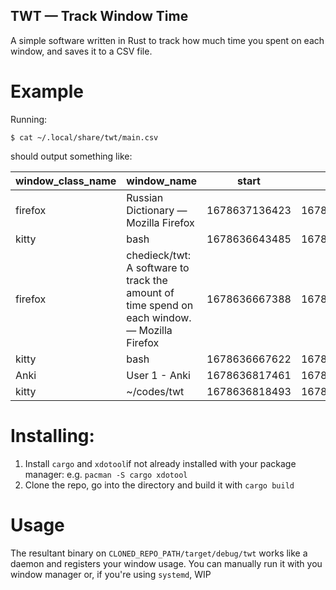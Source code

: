 TWT — Track Window Time
---

A simple software written in Rust to track how much time you spent on each window, and saves it to a CSV file.

# Example

Running:
```
$ cat ~/.local/share/twt/main.csv
```
should output something like:

|window\_class\_name|window\_name|start|end|
|-------------------|------------|-----|---|
|firefox|Russian Dictionary — Mozilla Firefox|1678637136423|1678637137110|
|kitty|bash|1678636643485|1678636667388|
|firefox|chedieck/twt: A software to track the amount of time spend on each window. — Mozilla Firefox|1678636667388|1678636667622|
|kitty|bash|1678636667622|1678636817461|
|Anki|User 1 - Anki|1678636817461|1678636818493|
|kitty|~/codes/twt|1678636818493|1678636820317|

# Installing:
1. Install `cargo` and `xdotool`if not already installed with your package manager: e.g. `pacman -S cargo xdotool`
2. Clone the repo, go into the directory and build it with `cargo build`

# Usage

The resultant binary on `CLONED_REPO_PATH/target/debug/twt` works like a daemon and registers your window usage. You can manually run it with you window manager or, if you're using `systemd`, WIP
